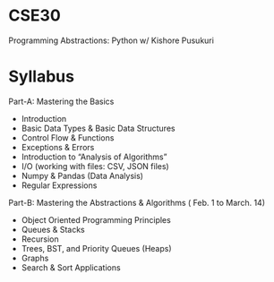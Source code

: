 # CSE30
Programming Abstractions: Python w/ Kishore Pusukuri

# Syllabus

Part-A: Mastering the Basics
- Introduction
- Basic Data Types & Basic Data Structures
- Control Flow & Functions
- Exceptions & Errors
- Introduction to “Analysis of Algorithms”
- I/O (working with files: CSV, JSON files)
- Numpy & Pandas (Data Analysis)
- Regular Expressions

Part-B: Mastering the Abstractions & Algorithms ( Feb. 1 to March. 14)
- Object Oriented Programming Principles
- Queues & Stacks
- Recursion
- Trees, BST, and Priority Queues (Heaps)
- Graphs
- Search & Sort Applications
